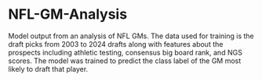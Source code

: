 # NFL-GM-Analysis
Model output from an analysis of NFL GMs. The data used for training is the draft picks from 2003 to 2024 drafts along with features about the prospects including athletic testing, consensus big board rank, and NGS scores. The model was trained to predict the class label of the GM most likely to draft that player.
